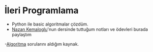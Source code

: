 # İleri Programlama
- Python ile basic algoritmalar çözdüm.
- [Nazan Kemaloglu](https://github.com/nazankemaloglu)'nun dersinde tuttuğum notları ve ödevleri burada paylaştım

-[Algoritma](https://onedrive.live.com/edit.aspx?resid=BB938E40A85D7A08!8633&cid=a46f1923-b3e7-4f73-b5ee-b1a824f76beb&ithint=file%2cpptx&wdOrigin=OFFICECOM-WEB.MAIN.REC) sorularını aldığım kaynak.
